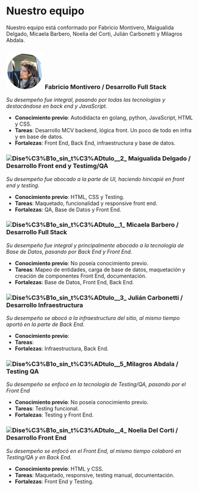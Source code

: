 # Nuestro equipo

Nuestro equipo está conformado por Fabricio Montivero, Maigualida Delgado, Micaela Barbero, Noelia del Corti, Julián Carbonetti y Milagros Abdala.

### ![Dise%C3%B1o_sin_t%C3%ADtulo](uploads/c28e40fc9077142698ce81f08cec3d8c/Dise%C3%B1o_sin_t%C3%ADtulo.png) **Fabricio Montivero / Desarrollo Full Stack**

_Su desempeño fue integral, pasando por todas las tecnologías y destacándose en back end y JavaScript._

* **Conocimiento previo**: Autodidacta en golang, python, JavaScript, HTML y CSS.
* **Tareas**: Desarrollo MCV backend, lógica front. Un poco de todo en infra y en base de datos.
* **Fortalezas**: Front End, Back End, infraestructura y base de datos.

### ![Dise%C3%B1o_sin_t%C3%ADtulo__2\_](uploads/3167060070c1b81e1a7b2b1b6d8a9060/Dise%C3%B1o_sin_t%C3%ADtulo__2\_.png) Maigualida Delgado / Desarrollo Front end y Testimg/QA

_Su desempeño fue abocado a la parte de UI, haciendo hincapié en front end y testing._

* **Conocimiento previo**: HTML, CSS y Testing.
* **Tareas**: Maquetado, funcionalidad y responsive front end.
* **Fortalezas**: QA, Base de Datos y Front End.

### ![Dise%C3%B1o_sin_t%C3%ADtulo__1\_](uploads/bd64ec3604e4620a224d9586fced4d08/Dise%C3%B1o_sin_t%C3%ADtulo__1\_.png) Micaela Barbero / Desarrollo Full Stack

_Su desempeño fue integral y principalmente abocado a la tecnología de Base de Datos, pasando por Back End y Front End._

* **Conocimiento previo**: No poseía conocimiento previo.
* **Tareas**: Mapeo de entidades, carga de base de datos, maquetación y creación de componentes Front End, documentación.
* **Fortalezas**: Base de Datos, Front End, Back End.

### ![Dise%C3%B1o_sin_t%C3%ADtulo__3\_](uploads/f5957742e53a83f80266b2d660e72f3c/Dise%C3%B1o_sin_t%C3%ADtulo__3\_.png) Julián Carbonetti / Desarrollo Infraestructura

_Su desempeño se abocó a la infraestructura del sitio, al mismo tiempo aportó en la parte de Back End._

* **Conocimiento previo**:
* **Tareas**:
* **Fortalezas**: Infraestructura, Back End.

### ![Dise%C3%B1o_sin_t%C3%ADtulo__5\_](uploads/53ad6aa7538cf71029e4da028dac1099/Dise%C3%B1o_sin_t%C3%ADtulo__5\_.png)Milagros Abdala / Testing QA

_Su desempeño se enfocó en la tecnología de Testing/QA, pasando por el Front End_

* **Conocimiento previo**: No poseía conocimiento previo.
* **Tareas**: Testing funcional.
* **Fortalezas**: Testing y Front End.

### ![Dise%C3%B1o_sin_t%C3%ADtulo__4\_](uploads/7b578973dd27b40c06372160fbd567d3/Dise%C3%B1o_sin_t%C3%ADtulo__4\_.png) Noelia Del Corti / Desarrollo Front End

_Su desempeño se enfocó en el Front End, al mismo tiempo colaboró en Testing/QA y en Back End._

* **Conocimiento previo**: HTML y CSS.
* **Tareas**: Maquetado, responsive, testing manual, documentación.
* **Fortalezas**: Front End y Testing.